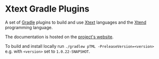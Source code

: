 Xtext Gradle Plugins
===================

A set of [Gradle](http://gradle.org) plugins to build and use [Xtext](http://xtext.org) languages and the [Xtend](http://xtend-lang.org) programming language.

The documentation is hosted on the [project's website](http://xtext.github.io/xtext-gradle-plugin/).

To build and install locally run `./gradlew pTML -PreleaseVersion=<version>` e.g. with `<version>` set to `1.0.22-SNAPSHOT`.
